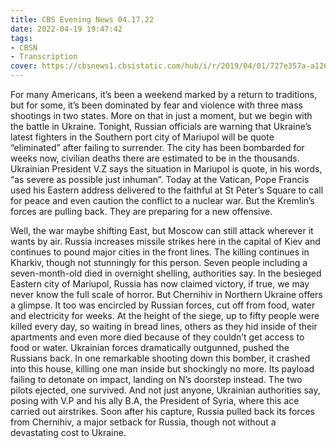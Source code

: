 ```yaml
---
title: CBS Evening News 04.17.22
date: 2022-04-19 19:47:42
tags:
- CBSN
- Transcription
cover: https://cbsnews1.cbsistatic.com/hub/i/r/2019/04/01/727e357a-a126-4138-a2c5-4d3222669d57/thumbnail/640x360/3ff2761028dc5c65cc4f07acd54bcd5c/cbsn2-logo-1920x1080.jpg
---
```

For many Americans, it’s been a weekend marked by a return to traditions, but for some, it’s been dominated by fear and violence with three mass shootings in two states. More on that in just a moment, but we begin with the battle in Ukraine. Tonight, Russian officials are warning that Ukraine’s latest fighters in the Southern port city of Mariupol will be quote “eliminated” after failing to surrender. The city has been bombarded for weeks now, civilian deaths there are estimated to be in the thousands. Ukrainian President V.Z says the situation in Mariupol is quote, in his words, “as severe as possible just inhuman”. Today at the Vatican, Pope Francis used his Eastern address delivered to the faithful at St Peter’s Square to call for peace and even caution the conflict to a nuclear war. But the Kremlin’s forces are pulling back. They are preparing for a new offensive. 

Well, the war maybe shifting East, but Moscow can still attack wherever it wants by air. Russia increases missile strikes here in the capital of Kiev and continues to pound major cities in the front lines. The killing continues in Kharkiv, though not stunningly for this person. Seven people including a seven-month-old died in overnight shelling, authorities say. In the besieged Eastern city of Mariupol, Russia has now claimed victory, if true, we may never know the full scale of horror. But Chernihiv in Northern Ukraine offers a glimpse. It too was encircled by Russian forces, cut off from food, water and electricity for weeks. At the height of the siege, up to fifty people were killed every day, so waiting in bread lines, others as they hid inside of their apartments and even more died because of they couldn’t get access to food or water. Ukrainian forces dramatically outgunned, pushed the Russians back. In one remarkable shooting down this bomber, it crashed into this house, killing one man inside but shockingly no more. Its payload failing to detonate on impact, landing on N’s doorstep instead. The two pilots ejected, one survived. And not just anyone, Ukrainian authorities say, posing with V.P and his ally B.A, the President of Syria, where this ace carried out airstrikes. Soon after his capture, Russia pulled back its forces from Chernihiv, a major setback for Russia, though not without a devastating cost to Ukraine.
